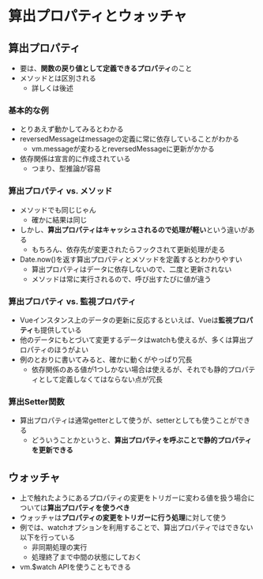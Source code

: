 # 算出プロパティとウォッチャ

## 算出プロパティ
* 要は、**関数の戻り値として定義できるプロパティ**のこと
* メソッドとは区別される
    * 詳しくは後述

### 基本的な例
* とりあえず動かしてみるとわかる
* reversedMessageはmessageの定義に常に依存していることがわかる
    * vm.messageが変わるとreversedMessageに更新がかかる
* 依存関係は宣言的に作成されている
    * つまり、型推論が容易

### 算出プロパティ vs. メソッド
* メソッドでも同じじゃん
    * 確かに結果は同じ
* しかし、**算出プロパティはキャッシュされるので処理が軽い**という違いがある
    * もちろん、依存先が変更されたらフックされて更新処理が走る
* Date.now()を返す算出プロパティとメソッドを定義するとわかりやすい
    * 算出プロパティはデータに依存しないので、二度と更新されない
    * メソッドは常に実行されるので、呼び出すたびに値が違う

### 算出プロパティ vs. 監視プロパティ
* Vueインスタンス上のデータの更新に反応するといえば、Vueは**監視プロパティ**も提供している
* 他のデータにもとづいて変更するデータはwatchも使えるが、多くは算出プロパティのほうがよい
* 例のとおりに書いてみると、確かに動くがやっぱり冗長
    * 依存関係のある値が1つしかない場合は使えるが、それでも静的プロパティとして定義しなくてはならない点が冗長

### 算出Setter関数
* 算出プロパティは通常getterとして使うが、setterとしても使うことができる
    * どういうことかというと、**算出プロパティを呼ぶことで静的プロパティを更新できる**

## ウォッチャ
* 上で触れたようにあるプロパティの変更をトリガーに変わる値を扱う場合については**算出プロパティを使うべき**
* ウォッチャは**プロパティの変更をトリガーに行う処理**に対して使う
* 例では、watchオプションを利用することで、算出プロパティではできない以下を行っている
    * 非同期処理の実行
    * 処理終了まで中間の状態にしておく
* vm.$watch APIを使うこともできる
